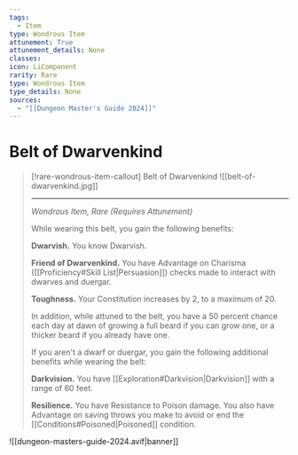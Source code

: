 ```yaml
---
tags:
  - Item
type: Wondrous Item
attunement: True
attunement_details: None
classes:
icon: LiComponent
rarity: Rare
type: Wondrous Item
type_details: None
sources: 
  - "[[Dungeon Master's Guide 2024]]"
---
```

# Belt of Dwarvenkind
>[!rare-wondrous-item-callout] Belt of Dwarvenkind
>![[belt-of-dwarvenkind.jpg]]
>
>- - -
>_Wondrous Item, Rare (Requires Attunement)_
>
>While wearing this belt, you gain the following benefits:
>
>**Dwarvish.** You know Dwarvish.
>
>**Friend of Dwarvenkind.** You have Advantage on Charisma ([[Proficiency#Skill List\|Persuasion]]) checks made to interact with dwarves and duergar.
>
>**Toughness.** Your Constitution increases by 2, to a maximum of 20.
>
>In addition, while attuned to the belt, you have a 50 percent chance each day at dawn of growing a full beard if you can grow one, or a thicker beard if you already have one.
>
>If you aren't a dwarf or duergar, you gain the following additional benefits while wearing the belt:
>
>**Darkvision.** You have [[Exploration#Darkvision\|Darkvision]] with a range of 60 feet.
>
>**Resilience.** You have Resistance to Poison damage. You also have Advantage on saving throws you make to avoid or end the [[Conditions#Poisoned\|Poisoned]] condition.
>


![[dungeon-masters-guide-2024.avif|banner]]